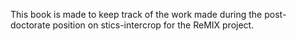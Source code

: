 This book is made to keep track of the work made during the post-doctorate position on stics-intercrop for the ReMIX project.
